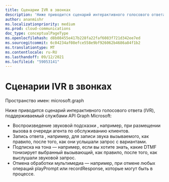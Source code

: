 ```yaml
---
title: Сценарии IVR в звонках
description: 'Ниже приводится сценарий интерактивного голосового ответа (IVR), поддерживаемый службами API Graph Microsoft:'
author: ananmishr
ms.localizationpriority: medium
ms.prod: cloud-communications
doc_type: conceptualPageType
ms.openlocfilehash: d8b08455e417b228fa22faf6083f721d342ee7ed
ms.sourcegitcommit: 6c04234af08efce558e9bf926062b4686a84f1b2
ms.translationtype: MT
ms.contentlocale: ru-RU
ms.lasthandoff: 09/12/2021
ms.locfileid: "59053141"
---
```

# <a name="ivr-scenarios-in-calls"></a>Сценарии IVR в звонках

Пространство имен: microsoft.graph

Ниже приводится сценарий интерактивного голосового ответа (IVR), поддерживаемый службами API Graph Microsoft:

- Воспроизведение звуковой подсказки , например, при размещении вызова в очереди агента по обслуживанию клиентов.
- Запись ответа , например, для записи звука вызываемого, как правило, после того, как они услышали запрос с вариантами.
- Подписка на тона — например, если вы хотите знать, какие DTMF тонизирует выбранный вызывающий, как правило, после того, как выслушали звуковой запрос.
- Отмена обработки мультимедиа — например, при отмене любых операций playPrompt или recordResponse, которые могут быть в процессе.
